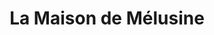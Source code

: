 ---
title: "La Maison de Mélusine"
url: /ballancourt-sur-essonne/la-maison-de-melusine/
shop: Andenken
---